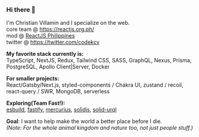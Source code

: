 ### Hi there 👋
I'm Christian Villamin and I specialize on the web.   
core team @ https://reactjs.org.ph/  
mod @ [ReactJS Philippines](https://www.facebook.com/groups/reactjsphilippines)  
twitter @ https://twitter.com/codekcv

**My favorite stack currently is:**  
TypeScript, NextJS, Redux, Tailwind CSS, SASS, GraphQL, Nexus, Prisma, PostgreSQL, Apollo Client|Server, Docker

**For smaller projects:**  
React/Gatsby/Next.js, styled-components / Chakra UI, zustand / recoil, react-query / SWR, MongoDB, serverless

**Exploring(Team Fast!):**  
[esbuild](https://github.com/evanw/esbuild), [fastify](https://www.fastify.io/), [mercurius](https://mercurius.dev/), [solidjs](https://www.solidjs.com/), [solid-urql](https://www.npmjs.com/package/solid-urql) 

**Goal**: I want to help make the world a better place before I die.  
*(Note: For the whole animal kingdom and nature too, not just people stuff.)*

<!--
**codekcv/codekcv** is a ✨ _special_ ✨ repository because its `README.md` (this file) appears on your GitHub profile.

Here are some ideas to get you started:

- 🔭 I’m currently working on ...
- 🌱 I’m currently learning ...
- 👯 I’m looking to collaborate on ...
- 🤔 I’m looking for help with ...
- 💬 Ask me about ...
- 📫 How to reach me: ...
- 😄 Pronouns: ...
- ⚡ Fun fact: ...

// ===[ Scratch Pad ]=== //
Front-End: TypeScript, NextJS, Redux, Stitches, Apollo Client
Back-End: TypeScript, Apollo Server, Nexus, Prisma, PostgreSQL
Tooling: ...

TypeScript, NextJS, GraphQL, PostgreSQL, Nexus, Prisma, Redux, Docker, Nx
-->
